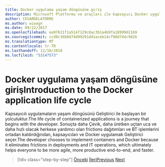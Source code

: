 ```yaml
---
title: Docker uygulama yaşam döngüsüne giriş
description: Microsoft Platformu ve araçları ile kapsayıcı Docker uygulaması yaşam
author: CESARDELATORRE
ms.author: wiwagn
ms.date: 09/22/2017
ms.openlocfilehash: ea97631f1a5147129c8ac3b1a4b9fa18999d21b9
ms.sourcegitcommit: ccd8c36b0d74d99291d41aceb14cf98d74dc9d2b
ms.translationtype: MT
ms.contentlocale: tr-TR
ms.lasthandoff: 12/10/2018
ms.locfileid: "53147573"
---
```

# <a name="introduction-tothe-docker-application-life-cycle"></a><span data-ttu-id="32667-103">Docker uygulama yaşam döngüsüne giriş</span><span class="sxs-lookup"><span data-stu-id="32667-103">Introduction to the Docker application life cycle</span></span>
 
<span data-ttu-id="32667-104">Kapsayıcılı uygulamaların yaşam döngüsünü Geliştirici ile başlayan bir yolculuktur.</span><span class="sxs-lookup"><span data-stu-id="32667-104">The life cycle of containerized applications is a journey that begins with the developer.</span></span> <span data-ttu-id="32667-105">Sonuçta daha Çevik, daha üretken uçtan uca ve daha hızlı olacak herkese yardımcı olan frictions dağıtımları ve BT işlemlerini ortadan kaldırdığından, kapsayıcıları ve Docker uygulamak Geliştirici seçer.</span><span class="sxs-lookup"><span data-stu-id="32667-105">The developer chooses to implement containers and Docker because it eliminates frictions in deployments and IT operations, which ultimately helps everyone to be more agile, more productive end-to-end, and faster.</span></span>

>[!div class="step-by-step"]
><span data-ttu-id="32667-106">[Önceki](../docker-containers-images-and-registries.md)
>[İleri](containers-foundation-for-devops-collaboration.md)</span><span class="sxs-lookup"><span data-stu-id="32667-106">[Previous](../docker-containers-images-and-registries.md)
[Next](containers-foundation-for-devops-collaboration.md)</span></span>